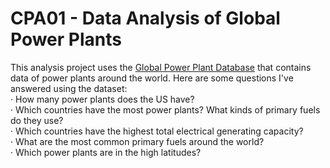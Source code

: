# CPA01 - Data Analysis of Global Power Plants
This analysis project uses the [Global Power Plant Database](https://pages.github.com/) that contains data of power plants around the world. Here are some questions I've answered using the dataset: <br />
· How many power plants does the US have?<br />
· Which countries have the most power plants? What kinds of primary fuels do they use?<br />
· Which countries have the highest total electrical generating capacity?<br />
· What are the most common primary fuels around the world?<br />
· Which power plants are in the high latitudes?<br />